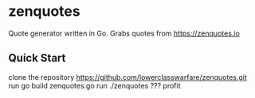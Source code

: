 # zenquotes
Quote generator written in Go. Grabs quotes from https://zenquotes.io

## Quick Start

clone the repository https://github.com/lowerclasswarfare/zenquotes.git
run go build zenquotes.go
run ./zenquotes
???
profit
